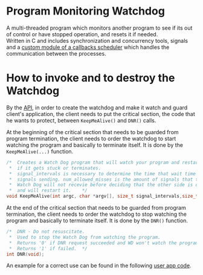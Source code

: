 # Program Monitoring Watchdog
A multi-threaded program which monitors another program to see if its out of control or have stopped operation, and resets it if needed.   
Written in C and includes synchronization and concurrency tools, signals and a [custom module of a callbacks scheduler](./scheduler/) which handles the communication between the processes.

# How to invoke and to destroy the Watchdog
By the [API](./watchdog.h), in order to create the watchdog and make it watch and guard client's application, the client needs to put the critical section,
the code that he wants to protect, between `KeepMeAlive()` and `DNR()` calls.

At the beginning of the critical section that needs to be guarded from program termination, the client needs to order the watchdog to start watching the program and basically to terminate itself.
It is done by the `KeepMeAlive(...)` function.

```c
/*	Creates a Watch Dog program that will watch your program and restart it
 *	if it gets stuck or terminates.
 *	signal_intervals is necessary to determine the time that wait time between
 *	signals sending. num_allowed_misses is the amount of signals that the
 *	Watch Dog will not recevie before deciding that the other side is down,
 *	and will restart it.	*/
void KeepMeAlive(int argc, char *argv[], size_t signal_intervals,size_t num_allowed_misses);
```
At the end of the critical section that needs to be guarded from program termination, the client needs to order the watchdog to stop watching the program and basically to terminate itself.
It is done by the `DNR()` function.

```c
/*	DNR - Do not resuscitate.
 *	Used to stop the Watch Dog from watching the program.
 *	Returns '0' if DNR request succeeded and WD won't watch the program anymore.
 *	Returns '1' if failed. 	*/
int DNR(void);
```

An example for a correct use can be found in the following [user app code](./user_app.c).

